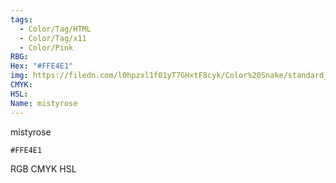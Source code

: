 ```yaml
---
tags:
  - Color/Tag/HTML
  - Color/Tag/x11
  - Color/Pink
RBG: 
Hex: "#FFE4E1"
img: https://filedn.com/l0hpzxl1f01yT7GHxtF8cyk/Color%20Snake/standard_csv_to_svg//#FFE4E1.svg
CMYK: 
HSL: 
Name: mistyrose
---
```

mistyrose
```palette
#FFE4E1
```
RGB
CMYK
HSL